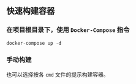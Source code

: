## 快速构建容器

### 在项目根目录下，使用 `Docker-Compose` 指令

```Swift
docker-compose up -d
```

### 手动构建 

也可以选择按各 `cmd` 文件的提示构建容器。
